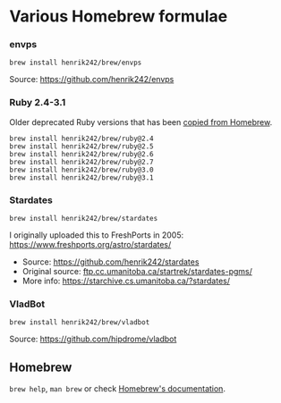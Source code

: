 # Various Homebrew formulae

### envps

```
brew install henrik242/brew/envps
```

Source: https://github.com/henrik242/envps

### Ruby 2.4-3.1

Older deprecated Ruby versions that has been [copied from Homebrew](https://github.com/Homebrew/homebrew-core/blob/30f91fd177043e01aaab8bc8298e2771d0d7e361/Formula/r/ruby%403.1.rb). 
```
brew install henrik242/brew/ruby@2.4
brew install henrik242/brew/ruby@2.5
brew install henrik242/brew/ruby@2.6
brew install henrik242/brew/ruby@2.7
brew install henrik242/brew/ruby@3.0
brew install henrik242/brew/ruby@3.1
```

### Stardates

```
brew install henrik242/brew/stardates
```

I originally uploaded this to FreshPorts in 2005: https://www.freshports.org/astro/stardates/

* Source: https://github.com/henrik242/stardates
* Original source: [ftp.cc.umanitoba.ca/startrek/stardates-pgms/](ftp://ftp.cc.umanitoba.ca/startrek/stardates-pgms/)
* More info: https://starchive.cs.umanitoba.ca/?stardates/


### VladBot

```
brew install henrik242/brew/vladbot
```

Source: https://github.com/hipdrome/vladbot

## Homebrew

`brew help`, `man brew` or check [Homebrew's documentation](https://docs.brew.sh).

